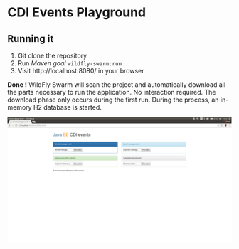 # CDI Events Playground

## Running it

1. Git clone the repository
1. Run *Maven goal* `wildfly-swarm:run`
1. Visit http://localhost:8080/ in your browser

**Done !** WildFly Swarm will scan the project and automatically download all the parts necessary to run the application. No interaction required. The download phase only occurs during the first run. During the process, an in-memory H2 database is started.

![test](application.png "test")